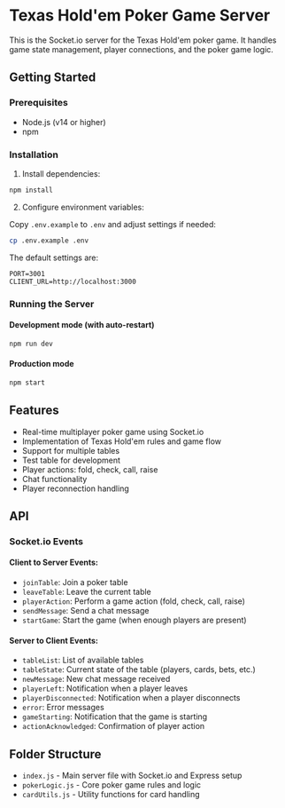 # Texas Hold'em Poker Game Server

This is the Socket.io server for the Texas Hold'em poker game. It handles game state management, player connections, and the poker game logic.

## Getting Started

### Prerequisites

- Node.js (v14 or higher)
- npm

### Installation

1. Install dependencies:
```bash
npm install
```

2. Configure environment variables:
   
Copy `.env.example` to `.env` and adjust settings if needed:
```bash
cp .env.example .env
```

The default settings are:
```
PORT=3001
CLIENT_URL=http://localhost:3000
```

### Running the Server

#### Development mode (with auto-restart)
```bash
npm run dev
```

#### Production mode
```bash
npm start
```

## Features

- Real-time multiplayer poker game using Socket.io
- Implementation of Texas Hold'em rules and game flow
- Support for multiple tables
- Test table for development
- Player actions: fold, check, call, raise
- Chat functionality
- Player reconnection handling

## API

### Socket.io Events

#### Client to Server Events:

- `joinTable`: Join a poker table
- `leaveTable`: Leave the current table
- `playerAction`: Perform a game action (fold, check, call, raise)
- `sendMessage`: Send a chat message
- `startGame`: Start the game (when enough players are present)

#### Server to Client Events:

- `tableList`: List of available tables
- `tableState`: Current state of the table (players, cards, bets, etc.)
- `newMessage`: New chat message received
- `playerLeft`: Notification when a player leaves
- `playerDisconnected`: Notification when a player disconnects
- `error`: Error messages
- `gameStarting`: Notification that the game is starting
- `actionAcknowledged`: Confirmation of player action

## Folder Structure

- `index.js` - Main server file with Socket.io and Express setup
- `pokerLogic.js` - Core poker game rules and logic
- `cardUtils.js` - Utility functions for card handling 